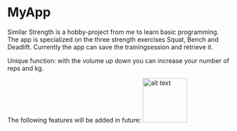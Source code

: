 # MyApp

Similar Strength is a hobby-project from me to learn basic programming.
The app is specialized on the three strength exercises Squat, Bench and Deadlift. Currently the app
can save the trainingsession and retrieve it.

Unique function: with the volume up down you can increase your number of reps and kg.

The following features will be added in future:
 <img src=" https://github.com/SaschaCoffee/benchsquatdl/assets/42777981/340a292a-be80-455c-9502-f787f1bcc132" alt="alt text" width="100" height="100">




